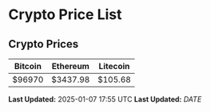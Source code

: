 # Crypto Price List

## Crypto Prices
| Bitcoin | Ethereum | Litecoin |
| ------- | -------- | -------- |
| $96970 | $3437.98 | $105.68 |
**Last Updated:** 2025-01-07 17:55 UTC
**Last Updated:** $DATE$
